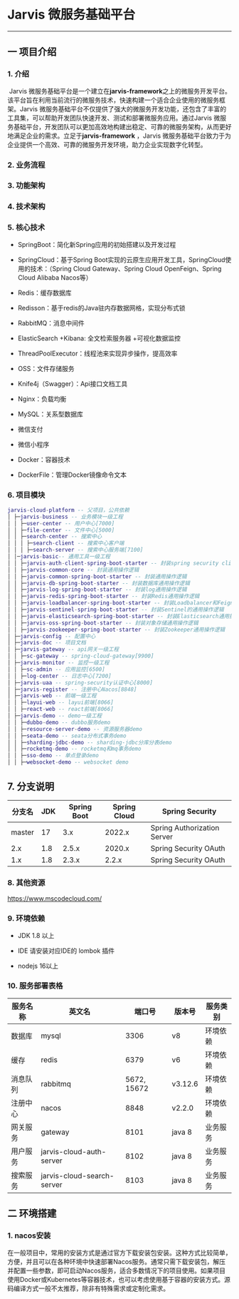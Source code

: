# Jarvis 微服务基础平台

------

## 一 项目介绍

### 1. 介绍

​ Jarvis 微服务基础平台是一个建立在**jarvis-framework**之上的微服务开发平台。该平台旨在利用当前流行的微服务技术，快速构建一个适合企业使用的微服务框架。Jarvis
微服务基础平台不仅提供了强大的微服务开发功能，还包含了丰富的工具集，可以帮助开发团队快速开发、测试和部署微服务应用。通过Jarvis
微服务基础平台，开发团队可以更加高效地构建出稳定、可靠的微服务架构，从而更好地满足企业的需求。立足于**jarvis-framework**
，Jarvis 微服务基础平台致力于为企业提供一个高效、可靠的微服务开发环境，助力企业实现数字化转型。

### 2. 业务流程

### 3. 功能架构

### 4. 技术架构

### 5. 核心技术

- SpringBoot：简化新Spring应用的初始搭建以及开发过程


- SpringCloud：基于Spring Boot实现的云原生应用开发工具，SpringCloud使用的技术：（Spring Cloud Gateway、Spring Cloud
  OpenFeign、Spring Cloud Alibaba Nacos等）


- Redis：缓存数据库

- Redisson：基于redis的Java驻内存数据网格，实现分布式锁

- RabbitMQ：消息中间件

- ElasticSearch +Kibana: 全文检索服务器 +可视化数据监控

- ThreadPoolExecutor：线程池来实现异步操作，提高效率

- OSS：文件存储服务

- Knife4j（Swagger）：Api接口文档工具

- Nginx：负载均衡

- MySQL：关系型数据库

- 微信支付

- 微信小程序

- Docker：容器技术

- DockerFile：管理Docker镜像命令文本

### 6. 项目模块

```lua
jarvis-cloud-platform -- 父项目，公共依赖
│ ├─jarvis-business -- 业务模块一级工程
│ │ ├─user-center -- 用户中心[7000]
│ │ ├─file-center -- 文件中心[5000]
│ │ ├─search-center -- 搜索中心
│ │ │ ├─search-client -- 搜索中心客户端
│ │ │ ├─search-server -- 搜索中心服务端[7100]
│ │─jarvis-basic-- 通用工具一级工程
│ │ ├─jarvis-auth-client-spring-boot-starter -- 封装spring security client端的通用操作逻辑
│ │ ├─jarvis-common-core -- 封装通用操作逻辑
│ │ ├─jarvis-common-spring-boot-starter -- 封装通用操作逻辑
│ │ ├─jarvis-db-spring-boot-starter -- 封装数据库通用操作逻辑
│ │ ├─jarvis-log-spring-boot-starter -- 封装log通用操作逻辑
│ │ ├─jarvis-redis-spring-boot-starter -- 封装Redis通用操作逻辑
│ │ ├─jarvis-loadbalancer-spring-boot-starter -- 封装Loadbalancer和Feign的通用操作逻辑
│ │ ├─jarvis-sentinel-spring-boot-starter -- 封装Sentinel的通用操作逻辑
│ │ ├─jarvis-elasticsearch-spring-boot-starter -- 封装Elasticsearch通用操作逻辑
│ │ ├─jarvis-oss-spring-boot-starter -- 封装对象存储通用操作逻辑
│ │ ├─jarvis-zookeeper-spring-boot-starter -- 封装Zookeeper通用操作逻辑
│ ├─jarvis-config -- 配置中心
│ ├─jarvis-doc -- 项目文档
│ ├─jarvis-gateway -- api网关一级工程
│ │ ├─sc-gateway -- spring-cloud-gateway[9900]
│ ├─jarvis-monitor -- 监控一级工程
│ │ ├─sc-admin -- 应用监控[6500]
│ │ ├─log-center -- 日志中心[7200]
│ ├─jarvis-uaa -- spring-security认证中心[8000]
│ ├─jarvis-register -- 注册中心Nacos[8848]
│ ├─jarvis-web -- 前端一级工程
│ │ ├─layui-web -- layui前端[8066]
│ │ ├─react-web -- react前端[8066]
│ ├─jarvis-demo -- demo一级工程
│ │ ├─dubbo-demo -- dubbo服务demo
│ │ ├─resource-server-demo -- 资源服务器demo
│ │ ├─seata-demo -- seata分布式事务demo
│ │ ├─sharding-jdbc-demo -- sharding-jdbc分库分表demo
│ │ ├─rocketmq-demo -- rocketmq和mq事务demo
│ │ ├─sso-demo -- 单点登录demo
│ │ ├─websocket-demo -- websocket demo
```

## 7. 分支说明

| 分支名    | JDK | Spring Boot | Spring Cloud | Spring Security             |
|--------|-----|-------------|--------------|-----------------------------|
| master | 17  | 3.x         | 2022.x       | Spring Authorization Server |
| 2.x    | 1.8 | 2.5.x       | 2020.x       | Spring Security OAuth       |
| 1.x    | 1.8 | 2.3.x       | 2.2.x        | Spring Security OAuth       |

### 8. 其他资源
https://www.mscodecloud.com/
### 9. 环境依赖

- JDK 1.8 以上

- IDE 请安装对应IDE的 lombok 插件

- nodejs 16以上

### 10. 服务部署表格

| 服务名称 | 英文名	                       | 端口号	        | 版本号     | 服务类别 |
|------|----------------------------|-------------|---------|------|
| 数据库  | mysql                      | 3306        | v8      | 环境依赖 |
| 缓存	  | redis                      | 6379        | v6      | 环境依赖 |
| 消息队列 | rabbitmq                   | 5672, 15672 | v3.12.6 | 环境依赖 |
| 注册中心 | nacos                      | 8848        | v2.2.0  | 环境依赖 |
| 网关服务 | gateway	                   | 8101        | java 8  | 业务服务 |
| 用户服务 | jarvis-cloud-auth-server   | 8102        | java 8  | 业务服务 |
| 搜索服务 | jarvis-cloud-search-server | 8103        | java 8  | 业务服务 |

## 二 环境搭建

### 1. nacos安装

在一般项目中，常用的安装方式是通过官方下载安装包安装。这种方式比较简单，方便，并且可以在各种环境中快速部署Nacos服务。通常只需下载安装包，解压并配置一些参数，即可启动Nacos服务，适合多数情况下的项目使用。如果项目使用Docker或Kubernetes等容器技术，也可以考虑使用基于容器的安装方式。源码编译方式一般不太推荐，除非有特殊需求或定制化需求。

